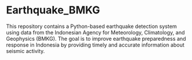 # Earthquake_BMKG
This repository contains a Python-based earthquake detection system using data from the Indonesian Agency for Meteorology, Climatology, and Geophysics (BMKG). The goal is to improve earthquake preparedness and response in Indonesia by providing timely and accurate information about seismic activity.
